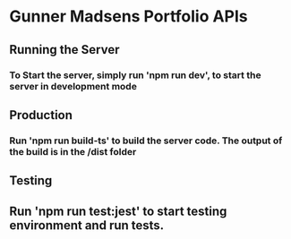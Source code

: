 # Gunner Madsens Portfolio APIs

## Running the Server

### To Start the server, simply run 'npm run dev', to start the server in development mode


## Production

### Run 'npm run build-ts' to build the server code. The output of the build is in the /dist folder


## Testing

## Run 'npm run test:jest' to start testing environment and run tests.